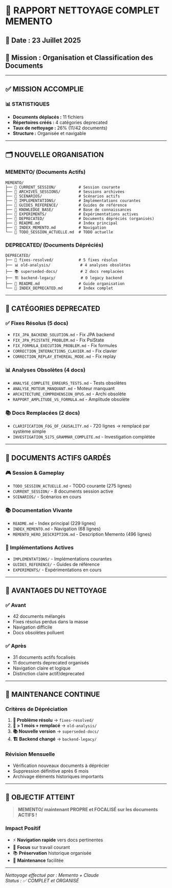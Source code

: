 # 🧹 RAPPORT NETTOYAGE COMPLET MEMENTO
## 📅 Date : 23 Juillet 2025
## 🎯 Mission : Organisation et Classification des Documents

---

## ✅ **MISSION ACCOMPLIE**

### 📊 **STATISTIQUES**
- **Documents déplacés :** 11 fichiers
- **Répertoires créés :** 4 catégories deprecated  
- **Taux de nettoyage :** 26% (11/42 documents)
- **Structure :** Organisée et navigable

---

## 🗂️ **NOUVELLE ORGANISATION**

### **MEMENTO/ (Documents Actifs)**
```
MEMENTO/
├── 📁 CURRENT_SESSION/          # Session courante
├── 📁 ARCHIVES_SESSIONS/        # Sessions archivées
├── 📁 SCENARIOS/                # Scénarios actifs
├── 📁 IMPLEMENTATIONS/          # Implémentations courantes
├── 📁 GUIDES_REFERENCE/         # Guides de référence
├── 📁 KNOWLEDGE_BASE/           # Base de connaissances
├── 📁 EXPERIMENTS/              # Expérimentations actives
├── 📁 DEPRECATED/               # Documents dépréciés (organisés)
├── 📄 README.md                 # Index principal
├── 📄 INDEX_MEMENTO.md          # Navigation
└── 📄 TODO_SESSION_ACTUELLE.md  # TODO actuelle
```

### **DEPRECATED/ (Documents Dépréciés)**
```
DEPRECATED/
├── 🔧 fixes-resolved/           # 5 fixes résolus
├── 📊 old-analysis/             # 4 analyses obsolètes  
├── 📚 superseded-docs/          # 2 docs remplacées
├── 🏗️ backend-legacy/           # 0 legacy backend
├── 📄 README.md                 # Guide organisation
└── 📄 INDEX_DEPRECATED.md       # Index complet
```

---

## 🔧 **CATÉGORIES DEPRECATED**

### **✅ Fixes Résolus (5 docs)**
- `FIX_JPA_BACKEND_SOLUTION.md` - Fix JPA backend
- `FIX_JPA_PSISTATE_PROBLEM.md` - Fix PsiState  
- `FIX_FORMULA_EXECUTION_PROBLEM.md` - Fix formules
- `CORRECTION_INTERACTIONS_CLAVIER.md` - Fix clavier
- `CORRECTION_REPLAY_ETHEREAL_MODE.md` - Fix replay

### **📊 Analyses Obsolètes (4 docs)**
- `ANALYSE_COMPLETE_ERREURS_TESTS.md` - Tests obsolètes
- `ANALYSE_MOTEUR_MANQUANT.md` - Moteur manquant
- `ARCHITECTURE_COMPREHENSION_OPUS.md` - Archi obsolète
- `RAPPORT_AMPLITUDE_VS_FORMULA.md` - Amplitude obsolète

### **📚 Docs Remplacées (2 docs)**
- `CLARIFICATION_FOG_OF_CAUSALITY.md` - 720 lignes → remplacé par système simple
- `INVESTIGATION_5175_GRAMMAR_COMPLETE.md` - Investigation complétée

---

## 🎯 **DOCUMENTS ACTIFS GARDÉS**

### **🎮 Session & Gameplay**
- `TODO_SESSION_ACTUELLE.md` - TODO courante (275 lignes)
- `CURRENT_SESSION/` - 8 documents session active
- `SCENARIOS/` - Scénarios en cours

### **📚 Documentation Vivante**
- `README.md` - Index principal (229 lignes)
- `INDEX_MEMENTO.md` - Navigation (68 lignes)
- `MEMENTO_HERO_DESCRIPTION.md` - Description Memento (496 lignes)

### **🔧 Implémentations Actives**
- `IMPLEMENTATIONS/` - Implémentations courantes
- `GUIDES_REFERENCE/` - Guides de référence
- `EXPERIMENTS/` - Expérimentations en cours

---

## 🚀 **AVANTAGES DU NETTOYAGE**

### **✅ Avant**
- 42 documents mélangés
- Fixes résolus perdus dans la masse
- Navigation difficile
- Docs obsolètes polluent

### **✅ Après**  
- 31 documents actifs focalisés
- 11 documents deprecated organisés
- Navigation claire et logique
- Distinction claire actif/deprecated

---

## 🔄 **MAINTENANCE CONTINUE**

### **Critères de Dépréciation**
1. **🔧 Problème résolu** → `fixes-resolved/`
2. **📅 > 1 mois + remplacé** → `old-analysis/`  
3. **📚 Nouvelle version** → `superseded-docs/`
4. **🏗️ Backend changé** → `backend-legacy/`

### **Révision Mensuelle**
- Vérification nouveaux documents à déprécier
- Suppression définitive après 6 mois
- Archivage éléments historiques importants

---

## 🎯 **OBJECTIF ATTEINT**

> **MEMENTO/ maintenant PROPRE et FOCALISÉ sur les documents ACTIFS !**

### **Impact Positif**
- ⚡ **Navigation rapide** vers docs pertinentes
- 🎯 **Focus** sur travail courant  
- 📚 **Préservation** historique organisée
- 🧹 **Maintenance** facilitée

---

*Nettoyage effectué par : Memento + Claude*  
*Status : ✅ COMPLET et ORGANISÉ* 